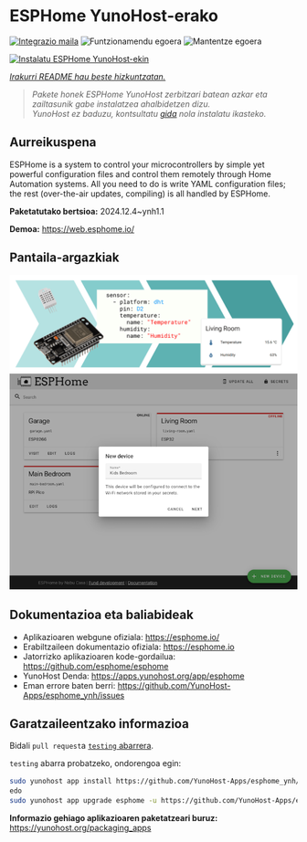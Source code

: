 <!--
Ohart ongi: README hau automatikoki sortu da <https://github.com/YunoHost/apps/tree/master/tools/readme_generator>ri esker
EZ editatu eskuz.
-->

# ESPHome YunoHost-erako

[![Integrazio maila](https://apps.yunohost.org/badge/integration/esphome)](https://ci-apps.yunohost.org/ci/apps/esphome/)
![Funtzionamendu egoera](https://apps.yunohost.org/badge/state/esphome)
![Mantentze egoera](https://apps.yunohost.org/badge/maintained/esphome)

[![Instalatu ESPHome YunoHost-ekin](https://install-app.yunohost.org/install-with-yunohost.svg)](https://install-app.yunohost.org/?app=esphome)

*[Irakurri README hau beste hizkuntzatan.](./ALL_README.md)*

> *Pakete honek ESPHome YunoHost zerbitzari batean azkar eta zailtasunik gabe instalatzea ahalbidetzen dizu.*  
> *YunoHost ez baduzu, kontsultatu [gida](https://yunohost.org/install) nola instalatu ikasteko.*

## Aurreikuspena

ESPHome is a system to control your microcontrollers by simple yet powerful configuration files and control them remotely through Home Automation systems. All you need to do is write YAML configuration files; the rest (over-the-air updates, compiling) is all handled by ESPHome.


**Paketatutako bertsioa:** 2024.12.4~ynh1.1

**Demoa:** <https://web.esphome.io/>

## Pantaila-argazkiak

![ESPHome(r)en pantaila-argazkia](./doc/screenshots/hero.png)
![ESPHome(r)en pantaila-argazkia](./doc/screenshots/screenshot.png)

## Dokumentazioa eta baliabideak

- Aplikazioaren webgune ofiziala: <https://esphome.io/>
- Erabiltzaileen dokumentazio ofiziala: <https://esphome.io>
- Jatorrizko aplikazioaren kode-gordailua: <https://github.com/esphome/esphome>
- YunoHost Denda: <https://apps.yunohost.org/app/esphome>
- Eman errore baten berri: <https://github.com/YunoHost-Apps/esphome_ynh/issues>

## Garatzaileentzako informazioa

Bidali `pull request`a [`testing` abarrera](https://github.com/YunoHost-Apps/esphome_ynh/tree/testing).

`testing` abarra probatzeko, ondorengoa egin:

```bash
sudo yunohost app install https://github.com/YunoHost-Apps/esphome_ynh/tree/testing --debug
edo
sudo yunohost app upgrade esphome -u https://github.com/YunoHost-Apps/esphome_ynh/tree/testing --debug
```

**Informazio gehiago aplikazioaren paketatzeari buruz:** <https://yunohost.org/packaging_apps>
